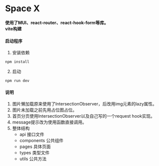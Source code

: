 # Space X

**使用了MUI、react-router、react-hook-form等库。     
vite构建**

#### 启动程序
1. 安装依赖
```
npm install
```

2. 启动
```
npm run dev
```

#### 说明
1. 图片懒加载原来使用了IntersectionObserver，后改用img元素的lazy属性。
2. 图片未加载之前先用占位图占位。
3. 首页分页使用IntersectionObserver以及自己写的一个request hook实现。
4. message提示改为使用函数直接调用。
5. 整体结构
   * api 接口文件
   * components 公共组件
   * pages 具体页面
   * types 类型文件
   * utils 公共方法